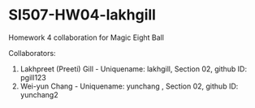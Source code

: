 # SI507-HW04-lakhgill
Homework 4 collaboration for Magic Eight Ball


Collaborators: 
1. Lakhpreet (Preeti) Gill - Uniquename: lakhgill, Section 02, github ID: pgill123
2. Wei-yun Chang - Uniquename: yunchang , Section 02, github ID: yunchang2
